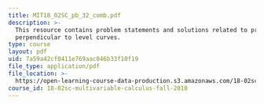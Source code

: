 ```yaml
---
title: MIT18_02SC_pb_32_comb.pdf
description: >-
  This resource contains problem statements and solutions related to proof of
  perpendicular to level curves.
type: course
layout: pdf
uid: 7a59a42cf0411e769aac046b33f10f19
file_type: application/pdf
file_location: >-
  https://open-learning-course-data-production.s3.amazonaws.com/18-02sc-multivariable-calculus-fall-2010/7a59a42cf0411e769aac046b33f10f19_MIT18_02SC_pb_32_comb.pdf
course_id: 18-02sc-multivariable-calculus-fall-2010
---
```

